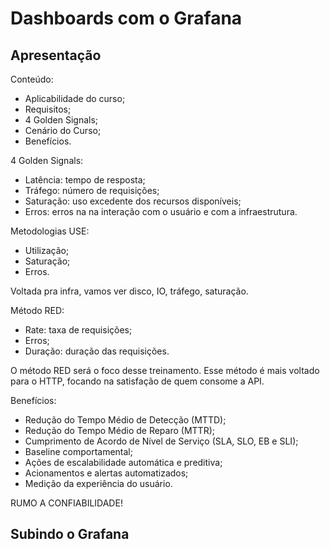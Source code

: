 # Dashboards com o Grafana

## Apresentação

Conteúdo:
- Aplicabilidade do curso;
- Requisitos;
- 4 Golden Signals;
- Cenário do Curso;
- Benefícios.

4 Golden Signals:
- Latência: tempo de resposta;
- Tráfego: número de requisições;
- Saturação: uso excedente dos recursos disponíveis;
- Erros: erros na na interação com o usuário e com a infraestrutura.

Metodologias USE:
- Utilização;
- Saturação;
- Erros.

Voltada pra infra, vamos ver disco, IO, tráfego, saturação.

Método RED:
- Rate: taxa de requisições;
- Erros;
- Duração: duração das requisições.

O método RED será o foco desse treinamento. Esse método é mais voltado para o HTTP, focando na satisfação de quem consome a API.

Benefícios:
- Redução do Tempo Médio de Detecção (MTTD);
- Redução do Tempo Médio de Reparo (MTTR);
- Cumprimento de Acordo de Nível de Serviço (SLA, SLO, EB e SLI);
- Baseline comportamental;
- Ações de escalabilidade automática e preditiva;
- Acionamentos e alertas automatizados;
- Medição da experiência do usuário.

RUMO A CONFIABILIDADE!

## Subindo o Grafana


